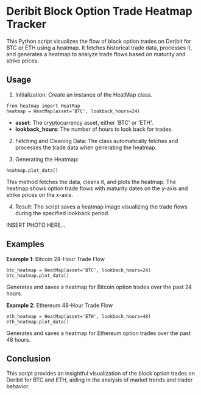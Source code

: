 # Deribit Block Option Trade Heatmap Tracker

This Python script visualizes the flow of block option trades on Deribit for BTC or ETH using a heatmap. It fetches historical trade data, processes it, and generates a heatmap to analyze trade flows based on maturity and strike prices.

## Usage
1. Initialization: Create an instance of the HeatMap class.

```
from heatmap import HeatMap
heatmap = HeatMap(asset='BTC', lookback_hours=24)
```
- **asset**: The cryptocurrency asset, either 'BTC' or 'ETH'.
- **lookback_hours**: The number of hours to look back for trades.

2. Fetching and Cleaning Data: The class automatically fetches and processes the trade data when generating the heatmap.

3. Generating the Heatmap:
```
heatmap.plot_data()
```
This method fetches the data, cleans it, and plots the heatmap. The heatmap shows option trade flows with maturity dates on the y-axis and strike prices on the x-axis.

4. Result: The script saves a heatmap image visualizing the trade flows during the specified lookback period.

INSERT PHOTO HERE...

## Examples
**Example 1**: Bitcoin 24-Hour Trade Flow
```
btc_heatmap = HeatMap(asset='BTC', lookback_hours=24)
btc_heatmap.plot_data()
```
Generates and saves a heatmap for Bitcoin option trades over the past 24 hours.

**Example 2**: Ethereum 48-Hour Trade Flow
```
eth_heatmap = HeatMap(asset='ETH', lookback_hours=48)
eth_heatmap.plot_data()
```
Generates and saves a heatmap for Ethereum option trades over the past 48 hours.

## Conclusion
This script provides an insightful visualization of the block option trades on Deribit for BTC and ETH, aiding in the analysis of market trends and trader behavior.







